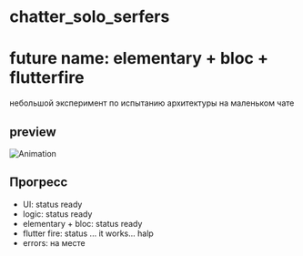 # chatter_solo_serfers
# future name: elementary + bloc + flutterfire

небольшой эксперимент по испытанию архитектуры на маленьком чате
## preview 
![Animation](https://user-images.githubusercontent.com/47796424/159833081-b899d047-01e6-40fd-a2db-ef6eb5aebb3a.gif)
## Прогресс 
+ UI: status ready 
+ logic: status ready
+ elementary + bloc: status ready
+ flutter fire: status ... it works... halp
+ errors: на месте 


